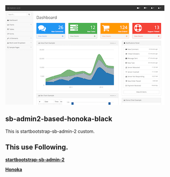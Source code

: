 <img src="https://github.com/KeigoShiraishi/images/blob/master/sb-admin2-based-honoka-black.png" alt="sb-admin2-based-honoka-black" title="sample-image">

## sb-admin2-based-honoka-black

This is startbootstrap-sb-admin-2 custom.

## This use Following.

**[startbootstrap-sb-admin-2](https://github.com/BlackrockDigital/startbootstrap-sb-admin-2)**

**[Honoka](https://github.com/windyakin/Honoka)**
